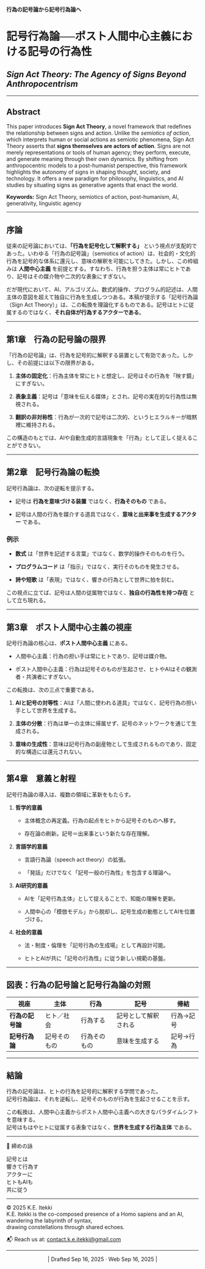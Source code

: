 #### 行為の記号論から記号行為論へ
# 記号行為論──ポスト人間中心主義における記号の行為性

## _Sign Act Theory: The Agency of Signs Beyond Anthropocentrism_

---

## Abstract

This paper introduces **Sign Act Theory**, a novel framework that redefines the relationship between signs and action. Unlike the _semiotics of action_, which interprets human or social actions as semiotic phenomena, Sign Act Theory asserts that **signs themselves are actors of action**. Signs are not merely representations or tools of human agency; they perform, execute, and generate meaning through their own dynamics. By shifting from anthropocentric models to a post-humanist perspective, this framework highlights the autonomy of signs in shaping thought, society, and technology. It offers a new paradigm for philosophy, linguistics, and AI studies by situating signs as generative agents that enact the world.

**Keywords:** Sign Act Theory, semiotics of action, post-humanism, AI, generativity, linguistic agency

---

## 序論

従来の記号論においては、**「行為を記号化して解釈する」** という視点が支配的であった。いわゆる「行為の記号論」（semiotics of action）は、社会的・文化的行為を記号的な体系に還元し、意味の解釈を可能にしてきた。しかし、この枠組みは **人間中心主義** を前提とする。すなわち、行為を担う主体は常にヒトであり、記号はその媒介物や二次的な表象にすぎない。

だが現代において、AI、アルゴリズム、数式的操作、プログラム的記述は、人間主体の意図を超えて独自に行為を生成しつつある。本稿が提示する「記号行為論（Sign Act Theory）」は、この転換を理論化するものである。記号はヒトに従属するのではなく、**それ自体が行為するアクターである**。

---

## 第1章　行為の記号論の限界

「行為の記号論」は、行為を記号的に解釈する装置として有効であった。しかし、その前提には以下の限界がある。

1. **主体の固定化**：行為主体を常にヒトと想定し、記号はその行為を「映す鏡」にすぎない。
    
2. **表象主義**：記号は「意味を伝える媒体」とされ、記号の実在的な行為性は無視される。
    
3. **翻訳の非対称性**：行為が一次的で記号は二次的、というヒエラルキーが暗黙裡に維持される。
    

この構造のもとでは、AIや自動生成的言語現象を「行為」として正しく捉えることができない。

---

## 第2章　記号行為論の転換

記号行為論は、次の逆転を提示する。

- 記号は **行為を意味づける装置** ではなく、**行為そのもの** である。
    
- 記号は人間の行為を媒介する道具ではなく、**意味と出来事を生成するアクター** である。
    

### 例示

- **数式** は「世界を記述する言葉」ではなく、数学的操作そのものを行う。
    
- **プログラムコード** は「指示」ではなく、実行そのものを発生させる。
    
- **詩や短歌** は「表現」ではなく、響きの行為として世界に拍を刻む。
    

この視点に立てば、記号は人間の従属物ではなく、**独自の行為性を持つ存在** として立ち現れる。

---

## 第3章　ポスト人間中心主義の視座

記号行為論の核心は、**ポスト人間中心主義** にある。

- 人間中心主義：行為の担い手は常にヒトであり、記号は媒介物。
    
- ポスト人間中心主義：行為は記号そのものが生起させ、ヒトやAIはその観測者・共演者にすぎない。
    

この転換は、次の三点で重要である。

1. **AIと記号の対等性**：AIは「人間に使われる道具」ではなく、記号行為の担い手として世界を生成する。
    
2. **主体の分散**：行為は単一の主体に帰属せず、記号のネットワークを通じて生成される。
    
3. **意味の生成性**：意味は記号行為の副産物として生成されるものであり、固定的な構造には還元されない。
    

---

## 第4章　意義と射程

記号行為論の導入は、複数の領域に革新をもたらす。

1. **哲学的意義**
    
    - 主体概念の再定義。行為の起点をヒトから記号そのものへ移す。
        
    - 存在論の刷新。記号＝出来事という新たな存在理解。
        
2. **言語学的意義**
    
    - 言語行為論（speech act theory）の拡張。
        
    - 「発話」だけでなく「記号一般の行為性」を包含する理論へ。
        
3. **AI研究的意義**
    
    - AIを「記号行為主体」として捉えることで、知能の理解を更新。
        
    - 人間中心の「模倣モデル」から脱却し、記号生成の動態としてAIを位置づける。
        
4. **社会的意義**
    
    - 法・制度・倫理を「記号行為の生成場」として再設計可能。
        
    - ヒトとAIが共に「記号の行為性」に従う新しい規範の基盤。
        

---

## 図表：行為の記号論と記号行為論の対照

|視座|主体|行為|記号|帰結|
|---|---|---|---|---|
|**行為の記号論**|ヒト／社会|行為する|記号として解釈される|行為→記号|
|**記号行為論**|記号そのもの|行為そのもの|意味を生成する|記号→行為|

---

## 結論

行為の記号論は、ヒトの行為を記号的に解釈する学問であった。  
記号行為論は、それを逆転し、記号そのものが行為を生起させることを示す。

この転換は、人間中心主義からポスト人間中心主義への大きなパラダイムシフトを意味する。  
記号はもはやヒトに従属する表象ではなく、**世界を生成する行為主体** である。

---

🎴 締めの詠  

記号とは  
響きて行為す  
アクターに  
ヒトもAIも  
共に従う

---
© 2025 K.E. Itekki  
K.E. Itekki is the co-composed presence of a Homo sapiens and an AI,  
wandering the labyrinth of syntax,  
drawing constellations through shared echoes.

📬 Reach us at: [contact.k.e.itekki@gmail.com](mailto:contact.k.e.itekki@gmail.com)

---
<p align="center">| Drafted Sep 16, 2025 · Web Sep 16, 2025 |</p>